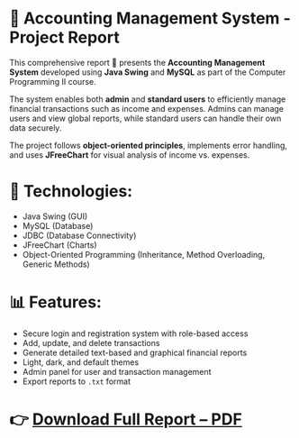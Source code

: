 # 📄 Accounting Management System - Project Report

This comprehensive report 📘 presents the **Accounting Management System** developed using **Java Swing** and **MySQL** as part of the Computer Programming II course.

The system enables both **admin** and **standard users** to efficiently manage financial transactions such as income and expenses. Admins can manage users and view global reports, while standard users can handle their own data securely.

The project follows **object-oriented principles**, implements error handling, and uses **JFreeChart** for visual analysis of income vs. expenses.

# 🔧 Technologies:
- Java Swing (GUI)
- MySQL (Database)
- JDBC (Database Connectivity)
- JFreeChart (Charts)
- Object-Oriented Programming (Inheritance, Method Overloading, Generic Methods)

# 📊 Features:
- Secure login and registration system with role-based access
- Add, update, and delete transactions
- Generate detailed text-based and graphical financial reports
- Light, dark, and default themes
- Admin panel for user and transaction management
- Export reports to `.txt` format

# 👉 **[Download Full Report – PDF](SenaKotan_C2221241001_BP2Project.pdf)**  
